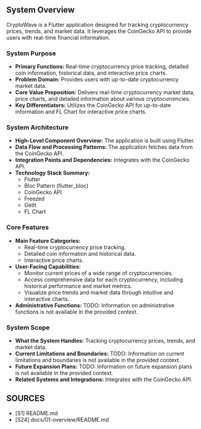 ## System Overview

CryptoWave is a Flutter application designed for tracking cryptocurrency prices, trends, and market data. It leverages the CoinGecko API to provide users with real-time financial information.

### System Purpose

*   **Primary Functions:** Real-time cryptocurrency price tracking, detailed coin information, historical data, and interactive price charts.
*   **Problem Domain:** Provides users with up-to-date cryptocurrency market data.
*   **Core Value Proposition:** Delivers real-time cryptocurrency market data, price charts, and detailed information about various cryptocurrencies.
*   **Key Differentiators:** Utilizes the CoinGecko API for up-to-date information and FL Chart for interactive price charts.

### System Architecture

*   **High-Level Component Overview:** The application is built using Flutter.
*   **Data Flow and Processing Patterns:** The application fetches data from the CoinGecko API.
*   **Integration Points and Dependencies:** Integrates with the CoinGecko API.
*   **Technology Stack Summary:**
    *   Flutter
    *   Bloc Pattern (flutter\_bloc)
    *   CoinGecko API
    *   Freezed
    *   GetIt
    *   FL Chart

### Core Features

*   **Main Feature Categories:**
    *   Real-time cryptocurrency price tracking.
    *   Detailed coin information and historical data.
    *   Interactive price charts.
*   **User-Facing Capabilities:**
    *   Monitor current prices of a wide range of cryptocurrencies.
    *   Access comprehensive data for each cryptocurrency, including historical performance and market metrics.
    *   Visualize price trends and market data through intuitive and interactive charts.
*   **Administrative Functions:** TODO: Information on administrative functions is not available in the provided context.

### System Scope

*   **What the System Handles:** Tracking cryptocurrency prices, trends, and market data.
*   **Current Limitations and Boundaries:** TODO: Information on current limitations and boundaries is not available in the provided context.
*   **Future Expansion Plans:** TODO: Information on future expansion plans is not available in the provided context.
*   **Related Systems and Integrations:** Integrates with the CoinGecko API.

## SOURCES

*   [S1] README.md
*   [S24] docs/01-overview/README.md